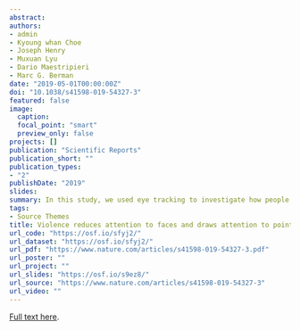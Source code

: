 ```yaml
---
abstract:
authors:
- admin
- Kyoung whan Choe
- Joseph Henry
- Muxuan Lyu
- Dario Maestripieri
- Marc G. Berman
date: "2019-05-01T00:00:00Z"
doi: "10.1038/s41598-019-54327-3"
featured: false
image:
  caption:
  focal_point: "smart"
  preview_only: false
projects: []
publication: "Scientific Reports"
publication_short: ""
publication_types:
- "2"
publishDate: "2019"
slides:
summary: In this study, we used eye tracking to investigate how people gather visual information from scenes of violence
tags:
- Source Themes
title: Violence reduces attention to faces and draws attention to points of contact
url_code: "https://osf.io/sfyj2/"
url_dataset: "https://osf.io/sfyj2/"
url_pdf: "https://www.nature.com/articles/s41598-019-54327-3.pdf"
url_poster: ""
url_project: ""
url_slides: "https://osf.io/s9ez8/"
url_source: "https://www.nature.com/articles/s41598-019-54327-3"
url_video: ""
---
```



[Full text here](https://www.nature.com/articles/s41598-019-54327-3).
